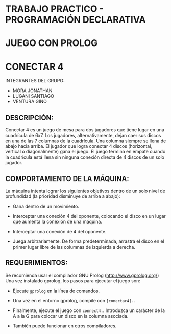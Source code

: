 # TRABAJO PRACTICO - PROGRAMACIÓN DECLARATIVA
# JUEGO CON PROLOG 
# CONECTAR 4 
INTEGRANTES DEL GRUPO:
- MORA JONATHAN
- LUGANI SANTIAGO
- VENTURA GINO

## DESCRIPCIÓN:

Conectar 4 es un juego de mesa para dos jugadores que tiene lugar en una cuadrícula de 6x7. Los jugadores, alternativamente, dejan caer sus discos en una de las 7 columnas de la cuadrícula.
Una columna siempre se llena de abajo hacia arriba. El jugador que logra conectar 4 discos (horizontal, vertical o diagonalmente) gana el juego.
El juego termina en empate cuando la cuadrícula está llena sin ninguna conexión directa de 4 discos de un solo jugador.

## COMPORTAMIENTO DE LA MÁQUINA:
La máquina intenta lograr los siguientes objetivos dentro de un solo nivel de profundidad (la prioridad disminuye de arriba a abajo):

* Gana dentro de un movimiento.

* Interceptar una conexión 4 del oponente, colocando el disco en un lugar que aumenta la conexión de una máquina.

* Interceptar una conexión de 4 del oponente.

* Juega arbitrariamente. De forma predeterminada, arrastra el disco en el primer lugar libre de las columnas de izquierda a derecha.

## REQUERIMIENTOS:
Se recomienda usar el compilador GNU Prolog (http://www.gprolog.org/) Una vez instalado gprolog, los pasos para ejecutar el juego son:

* Ejecute `gprolog` en la línea de comandos.

* Una vez en el entorno gprolog, compile con `[conectar4].`.

* Finalmente, ejecute el juego con `connect4.`. Introduzca un carácter de la A a la G para colocar un disco en la columna asociada.

* También puede funcionar en otros compiladores.